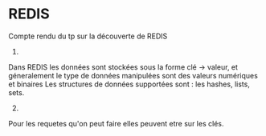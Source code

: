 REDIS
=====
Compte rendu du tp sur la découverte de REDIS

1) 
Dans REDIS les données sont stockées sous la forme clé -> valeur, et géneralement le type de données manipulées sont des valeurs numériques et binaires 
Les structures de données supportées sont  : les hashes, lists, sets.

2)
Pour les requetes qu'on peut faire elles peuvent etre  sur les clés.
